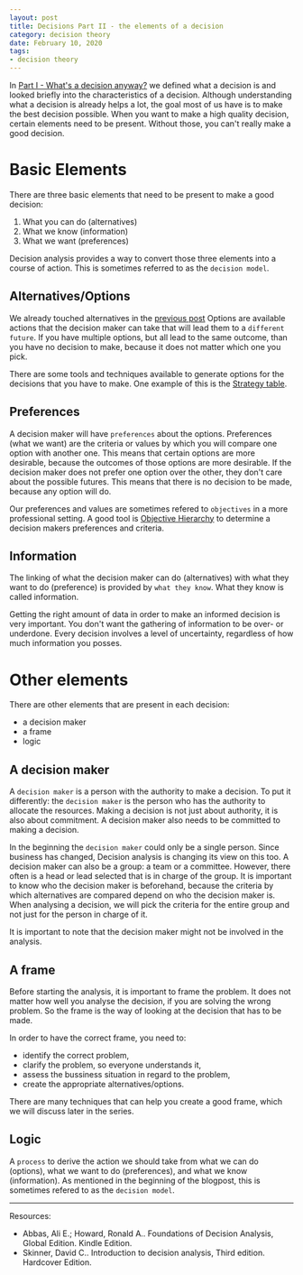 ```yaml
---
layout: post
title: Decisions Part II - the elements of a decision
category: decision theory
date: February 10, 2020
tags:
- decision theory
---
```


In [Part I - What's a decision anyway?](https://www.selketjah.com/decision%20theory/2019/10/17/what-is-a-decision/) we defined what a decision is and looked briefly into the characteristics of a decision. Although understanding what a decision is already helps a lot, the goal most of us have is to make the best decision possible.
When you want to make a high quality decision, certain elements need to be present. Without those, you can't really make a good decision.

<!--more--> 

# Basic Elements

There are three basic elements that need to be present to make a good decision:
1. What you can do (alternatives)
2. What we know (information)
3. What we want (preferences)

Decision analysis provides a way to convert those three elements into a course of action. This is sometimes referred to as the `decision model`. 

## Alternatives/Options

We already touched alternatives in the [previous post](https://www.selketjah.com/decision%20theory/2019/10/17/what-is-a-decision/)
Options are available actions that the decision maker can take that will lead them to a `different future`.
If you have multiple options, but all lead to the same outcome, than you have no decision to make, because it does not matter which one you pick.

There are some tools and techniques available to generate options for the decisions that you have to make. One example of this is the [Strategy table](http://www.structureddecisionmaking.org/tools/toolsstrategytables/).

## Preferences

A decision maker will have `preferences` about the options. Preferences (what we want) are the criteria or values by which you will compare one option with another one. This means that certain options are more desirable, because the outcomes of those options are more desirable. 
If the decision maker does not prefer one option over the other, they don't care about the possible futures. This means that there is no decision to be made, because any option will do.

Our preferences and values are sometimes refered to `objectives` in a more professional setting. A good tool is [Objective Hierarchy](https://www.amazon.com/Value-Focused-Thinking-Path-Creative-Decisionmaking/dp/067493198X/ref=sr_1_1?crid=3KJGY1OXP9351&keywords=value+focused+thinking&qid=1581251790&s=books&sprefix=value+focused+th%2Caps%2C232&sr=1-1)
to determine a decision makers preferences and criteria.

## Information

The linking of what the decision maker can do (alternatives) with what they want to do (preference) is provided by `what they know`. What they know is called information.

Getting the right amount of data in order to make an informed decision is very important. You don't want the gathering of information to be over- or underdone. Every decision involves a level of uncertainty, regardless of how much information you posses.

# Other elements

There are other elements that are present in each decision:
* a decision maker
* a frame
* logic

## A decision maker

A `decision maker` is a person with the authority to make a decision. To put it differently: the `decision maker` is the person who has the authority to allocate the resources. Making a decision is not just about authority, it is also about commitment. A decision maker also needs to be committed to making a decision.

In the beginning the `decision maker` could only be a single person. Since business has changed, Decision analysis is changing its view
on this too. A decision maker can also be a group: a team or a committee. However, there often is a head or lead selected that is in charge of the group. It is important to know who the decision maker is beforehand, because the criteria by which alternatives are compared depend on who the decision maker is. When analysing a decision, we will pick the criteria for the entire group and not just for the person in charge of it.

It is important to note that the decision maker might not be involved in the analysis.

## A frame

Before starting the analysis, it is important to frame the problem. It does not matter how well you analyse the decision, if you are solving the wrong problem. So the frame is the way of looking at the decision that has to be made.

In order to have the correct frame, you need to:
* identify the correct problem,
* clarify the problem, so everyone understands it,
* assess the bussiness situation in regard to the problem,
* create the appropriate alternatives/options.

There are many techniques that can help you create a good frame, which we will discuss later in the series.

## Logic

A `process` to derive the action we should take from what we can do (options), what we want to do (preferences), and what we know (information). As mentioned in the beginning of the blogpost, this is sometimes refered to as the `decision model`.

-------------

Resources:
* Abbas, Ali E.; Howard, Ronald A.. Foundations of Decision Analysis, Global Edition. Kindle Edition.
* Skinner, David C.. Introduction to decision analysis, Third edition. Hardcover Edition.